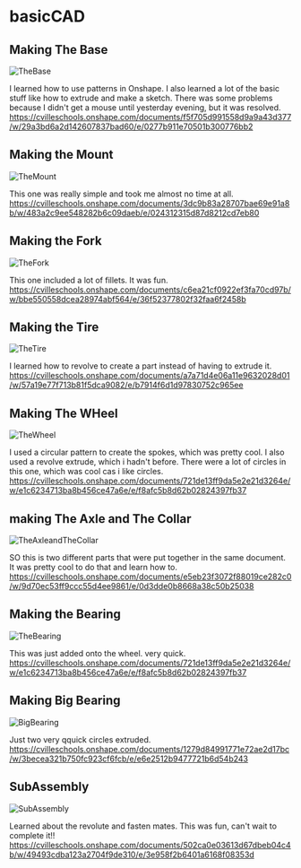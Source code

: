 # basicCAD
## Making The Base

![TheBase](images/TheBase.png)

I learned how to use patterns in Onshape. I also learned a lot of the basic stuff like how to extrude and make a sketch. There was some problems because I didn't get a mouse until yesterday evening, but it was resolved. 
https://cvilleschools.onshape.com/documents/f5f705d991558d9a9a43d377/w/29a3bd6a2d142607837bad60/e/0277b911e70501b300776bb2

## Making the Mount

![TheMount](images/TheMount.png)

This one was really simple and took me almost no time at all.
https://cvilleschools.onshape.com/documents/3dc9b83a28707bae69e91a8b/w/483a2c9ee548282b6c09daeb/e/024312315d87d8212cd7eb80

## Making the Fork

![TheFork](images/TheFork.png)

This one included a lot of fillets. It was fun. 
https://cvilleschools.onshape.com/documents/c6ea21cf0922ef3fa70cd97b/w/bbe550558dcea28974abf564/e/36f52377802f32faa6f2458b

## Making the Tire

![TheTire](images/TheTire.png)

I learned how to revolve to create a part instead of having to extrude it. 
https://cvilleschools.onshape.com/documents/a7a71d4e06a11e9632028d01/w/57a19e77f713b81f5dca9082/e/b7914f6d1d97830752c965ee

## Making The WHeel

![TheWheel](images/TheWheel.png)

I used a circular pattern to create the spokes, which was pretty cool. I also used a revolve extrude, which i hadn't before. There were a lot of circles in this one, which was cool cas i like circles.
https://cvilleschools.onshape.com/documents/721de13ff9da5e2e21d3264e/w/e1c6234713ba8b456ce47a6e/e/f8afc5b8d62b02824397fb37

## making The Axle and The Collar

![TheAxleandTheCollar](images/TheAxleandTheCollar.png)

SO this is two different parts that were put together in the same document. It was pretty cool to do that and learn how to. 
https://cvilleschools.onshape.com/documents/e5eb23f3072f88019ce282c0/w/9d70ec53ff9ccc55d4ee9861/e/0d3dde0b8668a38c50b25038

## Making the Bearing

![TheBearing](images/TheBearing.png)

This was just added onto the wheel. very quick.
https://cvilleschools.onshape.com/documents/721de13ff9da5e2e21d3264e/w/e1c6234713ba8b456ce47a6e/e/f8afc5b8d62b02824397fb37

## Making Big Bearing

![BigBearing](images/BigBearing.png)

Just two very qquick circles extruded.
https://cvilleschools.onshape.com/documents/1279d84991771e72ae2d17bc/w/3becea321b750fc923cf6fcb/e/e6e2512b9477721b6d54b243

## SubAssembly

![SubAssembly](images/SubAssembly.png)

Learned about the revolute and fasten mates. This was fun, can't wait to complete it!!
https://cvilleschools.onshape.com/documents/502ca0e03613d67dbeb04c4b/w/49493cdba123a2704f9de310/e/3e958f2b6401a6168f08353d
